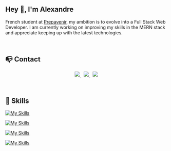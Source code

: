 ## Hey 👋, I'm Alexandre
French student at <a href="https://www.prepavenir-formation.fr/">Prepavenir</a>, my ambition is to evolve into a Full Stack Web Developer. I am currently working on improving my skills in the MERN stack and appreciate keeping up with the latest technologies.

<br/>

## 📭 Contact
<p align="center">
  <a href="https://www.linkedin.com/in/alexandre-pereira-viegas/">
    <img src="https://img.shields.io/badge/LinkedIn-0077B5?style=for-the-badge&logo=linkedin&logoColor=white" />
  </a>
  <span>&nbsp;</span>
  <a href="mailto:alexandre_viegas@icloud.com">
    <img src="https://img.shields.io/badge/-EMAIL-ffffff?style=for-the-badge&logo=icloud" />
  </a>
  <span>&nbsp;</span>
  <a href="https://www.alexandreviegas.com/">
    <img src="https://img.shields.io/badge/website-000000?style=for-the-badge&logo=About.me&logoColor=white" />
  </a>
</p>

<br/>

## 🚀 Skills
[![My Skills](https://skillicons.dev/icons?i=react,javascript,jquery,bootstrap,tailwind,html,css,scss)](https://skillicons.dev)

[![My Skills](https://skillicons.dev/icons?i=nodejs,expressjs,php,symfony,python)](https://skillicons.dev)

[![My Skills](https://skillicons.dev/icons?i=mysql,postgresql,mongodb)](https://skillicons.dev)

[![My Skills](https://skillicons.dev/icons?i=git,docker,prisma,figma)](https://skillicons.dev)
